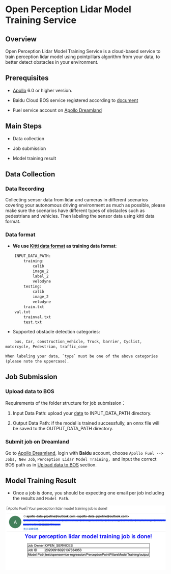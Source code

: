 # Open Perception Lidar Model Training Service

## Overview

Open Perception Lidar Model Training Service is a cloud-based service to train perception lidar model using pointpillars algorithm from your data, to better detect obstacles in your environment.


## Prerequisites

- [Apollo](https://github.com/ApolloAuto/apollo) 6.0 or higher version.

- Baidu Cloud BOS service registered according to [document](../apply_bos_account_cn.md)

- Fuel service account on [Apollo Dreamland](http://bce.apollo.auto/user-manual/fuel-service)


## Main Steps

- Data collection

- Job submission

- Model training result


## Data Collection

### Data Recording

Collecting sensor data from lidar and cameras in different scenarios covering your autonomous driving environment as much as possible, please make sure the scenarios have different types of obstacles such as pedestrians and vehicles. Then labeling the sensor data using kitti data format.

### Data format

- **We use [Kitti data format](http://www.cvlibs.net/datasets/kitti/eval_object.php?obj_benchmark=3d) as training data format**:

```
    INPUT_DATA_PATH:
        training:
            calib
            image_2
            label_2
            velodyne
        testing:
            calib
            image_2
            velodyne
        train.txt
	val.txt
        trainval.txt
        test.txt 
```

- Supported obstacle detection categories:
  
```
    bus, Car, construction_vehicle, Truck, barrier, Cyclist, motorcycle, Pedestrian, traffic_cone
```

    When labeling your data, `type` must be one of the above categories (please note the uppercase).


## Job Submission

### Upload data to BOS

Requirements of the folder structure for job submission：
1. Input Data Path: upload your [data](###Data-format) to INPUT_DATA_PATH directory.

2. Output Data Path: if the model is trained successfully, an onnx file will be saved to the OUTPUT_DATA_PATH directory.

### Submit job on Dreamland

Go to [Apollo Dreamland](http://bce.apollo.auto/), login with **Baidu** account, choose `Apollo Fuel --> Jobs`，`New Job`, `Perception Lidar Model Training`，and input the correct BOS path as in [Upload data to BOS](###Upload-data-to-BOS) section.


## Model Training Result

- Once a job is done, you should be expecting one email per job including the results and `Model Path`.

![](images/perception_email.png)
